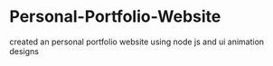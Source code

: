# Personal-Portfolio-Website
created an personal portfolio website using node js and ui animation designs
